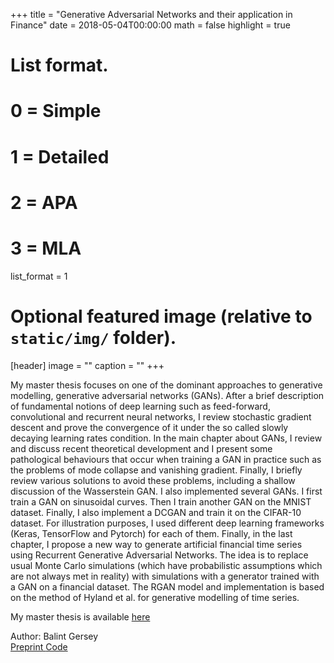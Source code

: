 +++
title = "Generative Adversarial Networks and their application in Finance"
date = 2018-05-04T00:00:00
math = false
highlight = true

# List format.
#   0 = Simple
#   1 = Detailed
#   2 = APA
#   3 = MLA
list_format = 1

# Optional featured image (relative to `static/img/` folder).
[header]
image = ""
caption = ""
+++

<div class="pub-abstract" itemprop="text">
  
  My master thesis focuses on one of the dominant approaches to generative modelling, generative adversarial
  networks (GANs). After a brief description of fundamental notions of deep learning such as feed-forward,
  convolutional and recurrent neural networks, I review stochastic gradient descent and prove the convergence
  of it under the so called slowly decaying learning rates condition. In the main chapter about GANs, I review
  and discuss recent theoretical development and I present some pathological behaviours that occur when
  training a GAN in practice such as the problems of mode collapse and vanishing gradient. Finally, I briefly
  review various solutions to avoid these problems, including a shallow discussion of the Wasserstein GAN. I
  also implemented several GANs. I first train a GAN on sinusoidal curves. Then I train another GAN on the
  MNIST dataset. Finally, I also implement a DCGAN and train it on the CIFAR-10 dataset. For illustration
  purposes, I used different deep learning frameworks (Keras, TensorFlow and Pytorch) for each of them.
  Finally, in the last chapter, I propose a new way to generate artificial financial time series using Recurrent
  Generative Adversarial Networks. The idea is to replace usual Monte Carlo simulations (which have
  probabilistic assumptions which are not always met in reality) with simulations with a generator trained with
  a GAN on a financial dataset. The RGAN model and implementation is based on the method of Hyland et al.
  for generative modelling of time series.

  My master thesis is available 
  <a href ="https://www.researchgate.net/publication/326676131_Generative_Adversarial_Networks"> here <a>
 
</div>
<div class="pub-authors" itemprop="author">
     Author: Balint Gersey
 </div>


<div class="pub-links">
  <a class="btn btn-primary btn-outline btn-xs" href="https://www.researchgate.net/publication/326676131_Generative_Adversarial_Networks" target="_blank" rel="noopener">
  Preprint
  </a>

  <a class="btn btn-primary btn-outline btn-xs" href="https://github.com/balintgersey/Generative-Adversarial-Networks-for-financial-time-series-generation" target="_blank" rel="noopener">
  Code
  </a>
 </div>
